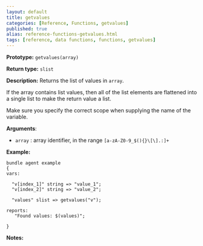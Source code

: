 ```yaml
---
layout: default
title: getvalues
categories: [Reference, Functions, getvalues]
published: true
alias: reference-functions-getvalues.html
tags: [reference, data functions, functions, getvalues]
---
```


**Prototype:** `getvalues(array)`

**Return type:** `slist`

**Description:** Returns the list of values in `array`.

If the array contains list values, then all of the list elements are flattened 
into a single list to make the return value a list.

Make sure you specify the correct scope when supplying the name of the
variable.

**Arguments**:

* `array` : array identifier, in the range `[a-zA-Z0-9_$(){}\[\].:]+`

**Example:**

```cf3
bundle agent example
{
vars:

  "v[index_1]" string => "value_1";
  "v[index_2]" string => "value_2";

  "values" slist => getvalues("v");

reports:
   "Found values: $(values)";

}
```

**Notes:**
